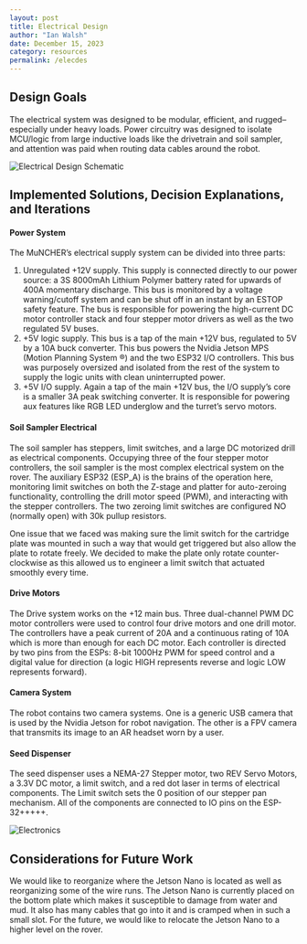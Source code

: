 ```yaml
---
layout: post
title: Electrical Design
author: "Ian Walsh"
date: December 15, 2023
category: resources
permalink: /elecdes
---
```

## Design Goals

The electrical system was designed to be modular, efficient, and rugged–especially under heavy loads. Power circuitry was designed to isolate MCU/logic from large inductive loads like the drivetrain and soil sampler, and attention was paid when routing data cables around the robot. 

![Electrical Design Schematic](https://zaynpatel.github.io/the_muncher//assets/img/electricalSchematic.png)

## Implemented Solutions, Decision Explanations, and Iterations

#### Power System
The MuNCHER’s electrical supply system can be divided into three parts:

1. Unregulated +12V supply. This supply is connected directly to our power source: a 3S 8000mAh Lithium Polymer battery rated for upwards of 400A momentary discharge. This bus is monitored by a voltage warning/cutoff system and can be shut off in an instant by an ESTOP safety feature. The bus is responsible for powering the high-current DC motor controller stack and four stepper motor drivers as well as the two regulated 5V buses. 
2. +5V logic supply. This bus is a tap of the main +12V bus, regulated to 5V by a 10A buck converter. This bus powers the Nvidia Jetson MPS (Motion Planning System ®) and the two ESP32 I/O controllers. This bus was purposely oversized and isolated from the rest of the system to supply the logic units with clean uninterrupted power.
3. +5V I/O supply. Again a tap of the main +12V bus, the I/O supply’s core is a smaller 3A peak switching converter. It is responsible for powering aux features like RGB LED underglow and the turret’s servo motors.

#### Soil Sampler Electrical
The soil sampler has steppers, limit switches, and a large DC motorized drill as electrical components. Occupying three of the four stepper motor controllers, the soil sampler is the most complex electrical system on the rover. The auxiliary ESP32 (ESP_A) is the brains of the operation here, monitoring limit switches on both the Z-stage and platter for auto-zeroing functionality, controlling the drill motor speed (PWM), and interacting with the stepper controllers. The two zeroing limit switches are configured NO (normally open) with 30k pullup resistors. 

One issue that we faced was making sure the limit switch for the cartridge plate was mounted in such a way that would get triggered but also allow the plate to rotate freely. We decided to make the plate only rotate counter-clockwise as this allowed us to engineer a limit switch that actuated smoothly every time.

#### Drive Motors
The Drive system works on the +12 main bus. Three dual-channel PWM DC motor controllers were used to control four drive motors and one drill motor. The controllers have a peak current of 20A and a continuous rating of 10A which is more than enough for each DC motor. Each controller is directed by two pins from the ESPs: 8-bit 1000Hz PWM for speed control and a digital value for direction (a logic HIGH represents reverse and logic LOW represents forward). 

#### Camera System
The robot contains two camera systems. One is a generic USB camera that is used by the Nvidia Jetson for robot navigation. The other is a FPV camera that transmits its image to an AR headset worn by a user.
			
#### Seed Dispenser 
The seed dispenser uses a NEMA-27 Stepper motor, two REV Servo Motors, a 3.3V DC motor, a limit switch, and a red dot laser in terms of electrical components. The Limit switch sets the 0 position of our stepper pan mechanism. All of the components are connected to IO pins on the ESP-32+++++.

![Electronics](https://zaynpatel.github.io/the_muncher//assets/img/esp.png)

## Considerations for Future Work
We would like to reorganize where the Jetson Nano is located as well as reorganizing some of the wire runs. The Jetson Nano is currently placed on the bottom plate which makes it susceptible to damage from water and mud. It also has many cables that go into it and is cramped when in such a small slot. For the future, we would like to relocate the Jetson Nano to a higher level on the rover. 
